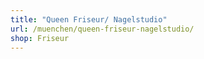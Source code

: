 ```yaml
---
title: "Queen Friseur/ Nagelstudio"
url: /muenchen/queen-friseur-nagelstudio/
shop: Friseur
---
```

